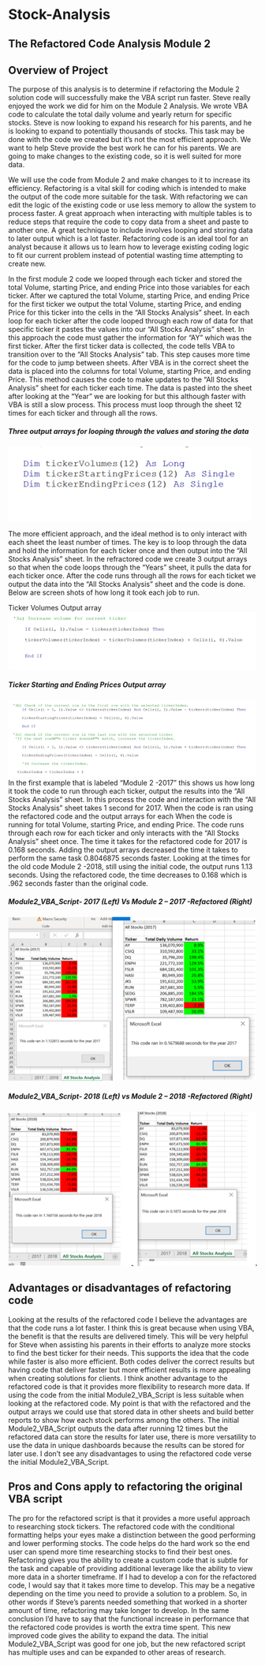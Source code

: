 # Stock-Analysis



## The Refactored Code Analysis Module 2

## Overview of Project
The purpose of this analysis is to determine if refactoring the Module 2 solution code will successfully make the VBA script run faster. Steve really enjoyed the work we did for him on the Module 2 Analysis. We wrote VBA code to calculate the total daily volume and yearly return for specific stocks.  Steve is now looking to expand his research for his parents, and he is looking to expand to potentially thousands of stocks. This task may be done with the code we created but it’s not the most efficient approach. We want to help Steve provide the best work he can for his parents. We are going to make changes to the existing code, so it is well suited for more data. 

We will use the code from Module 2 and make changes to it to increase its efficiency. Refactoring is a vital skill for coding which is intended to make the output of the code more suitable for the task. With refactoring we can edit the logic of the existing code or use less memory to allow the system to process faster. A great approach when interacting with multiple tables is to reduce steps that require the code to copy data from a sheet and paste to another one. A great technique to include involves looping and storing data to later output which is a lot faster. Refactoring code is an ideal tool for an analyst because it allows us to learn how to leverage existing coding logic to fit our current problem instead of potential wasting time attempting to create new.
	
In the first module 2 code we looped through each ticker and stored the total Volume, starting Price, and ending Price into those variables for each ticker. After we captured the total Volume, starting Price, and ending Price for the first ticker we output the total Volume, starting Price, and ending Price for this ticker into the cells in the “All Stocks Analysis” sheet. In each loop for each ticker after the code looped through each row of data for that specific ticker it pastes the values into our “All Stocks Analysis” sheet.  In this approach the code must gather the information for “AY” which was the first ticker. After the first ticker data is collected, the code tells VBA to transition over to the “All Stocks Analysis” tab. This step causes more time for the code to jump between sheets. After VBA is in the correct sheet the data is placed into the columns for total Volume, starting Price, and ending Price. This method causes the code to make updates to the “All Stocks Analysis” sheet for each ticker each time. The data is pasted into the sheet after looking at the “Year” we are looking for but this although faster with VBA is still a slow process. This process must loop through the sheet 12 times for each ticker and through all the rows. 

##### Three output arrays for looping through the values and storing the data

![](Resources/Picture1.png)

The more efficient approach, and the ideal method is to only interact with each sheet the least number of times. The key is to loop through the data and hold the information for each ticker once and then output into the “All Stocks Analysis” sheet. In the refractored code we create 3 output arrays so that when the code loops through the “Years” sheet, it pulls the data for each ticker once. After the code runs through all the rows for each ticket we output the data into the “All Stocks Analysis” sheet and the code is done. Below are screen shots of how long it took each job to run. 



Ticker Volumes Output array
![](Resources/Picture2.png)







##### Ticker Starting and Ending Prices Output array
![](Resources/Picture3.png)
In the first example that is labeled “Module 2 -2017” this shows us how long it took the code to run through each ticker, output the results into the “All Stocks Analysis” sheet. In this process the code and interaction with the “All Stocks Analysis” sheet takes 1 second for 2017. When the code is ran using the refactored code and the output arrays for each When the code is running for total Volume, starting Price, and ending Price. The code runs through each row for each ticker and only interacts with the “All Stocks Analysis” sheet once. The time it takes for the refactored code for 2017 is 0.168 seconds. Adding the output arrays decreased the time it takes to perform the same task 0.8046875 seconds faster. Looking at the times for the old code Module 2 -2018, still using the initial code, the output runs 1.13 seconds. Using the refactored code, the time decreases to 0.168 which is .962 seconds faster than the original code. 







##### Module2_VBA_Script- 2017 (Left) Vs Module 2 – 2017 -Refactored (Right)
![](Resources/Original_2017_vs_Refactored_2017_Compare.PNG)









##### Module2_VBA_Script- 2018 (Left) vs Module 2 – 2018 -Refactored (Right)

![](Resources/Original_2018_vs_Refactored_2018.PNG) 

## Advantages or disadvantages of refactoring code
Looking at the results of the refactored code I believe the advantages are that the code runs a lot faster. I think this is great because when using VBA, the benefit is that the results are delivered timely. This will be very helpful for Steve when assisting his parents in their efforts to analyze more stocks to find the best ticker for their needs. This supports the idea that the code while faster is also more efficient. Both codes deliver the correct results but having code that deliver faster but more efficient results is more appealing when creating solutions for clients. I think another advantage to the refactored code is that it provides more flexibility to research more data. If using the code from the initial Module2_VBA_Script is less suitable when looking at the refactored code. My point is that with the refactored and the output arrays we could use that stored data in other sheets and build better reports to show how each stock performs among the others. The initial Module2_VBA_Script outputs the data after running 12 times but the refactored data can store the results for later use, there is more versatility to use the data in unique dashboards because the results can be stored for later use. I don’t see any disadvantages to using the refactored code verse the initial Module2_VBA_Script.


## Pros and Cons apply to refactoring the original VBA script
The pro for the refactored script is that it provides a more useful approach to researching stock tickers. The refactored code with the conditional formatting helps your eyes make a distinction between the good performing and lower performing stocks. The code helps do the hard work so the end user can spend more time researching stocks to find their best ones. Refactoring gives you the ability to create a custom code that is subtle for the task and capable of providing additional leverage like the ability to view more data in a shorter timeframe. If I had to develop a con for the refactored code, I would say that it takes more time to develop. This may be a negative depending on the time you need to provide a solution to a problem. So, in other words if Steve’s parents needed something that worked in a shorter amount of time, refactoring may take longer to develop. In the same conclusion I’d have to say that the functional increase in performance that the refactored code provides is worth the extra time spent. This new improved code gives the ability to expand the data.  The initial Module2_VBA_Script was good for one job, but the new refactored script has multiple uses and can be expanded to other areas of research.

